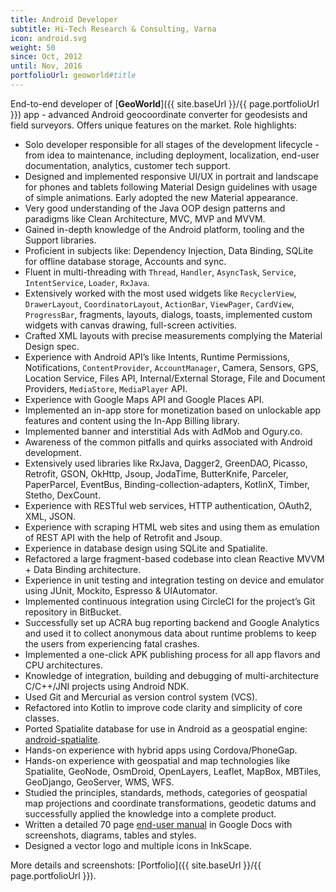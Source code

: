 ```yaml
---
title: Android Developer
subtitle: Hi-Tech Research & Consulting, Varna
icon: android.svg
weight: 50
since: Oct, 2012
until: Nov, 2016
portfolioUrl: geoworld#title
---
```

End-to-end developer of [**GeoWorld**]({{ site.baseUrl }}/{{ page.portfolioUrl }}) app - advanced Android geocoordinate converter for geodesists and field surveyors. Offers unique features on the market. Role highlights:

- Solo developer responsible for all stages of the development lifecycle - from idea to maintenance, including deployment, localization, end-user documentation, analytics, customer tech support.
- Designed and implemented responsive UI/UX in portrait and landscape for phones and tablets following Material Design guidelines with usage of simple animations. Early adopted the new Material appearance.
- Very good understanding of the Java OOP design patterns and paradigms like Clean Architecture, MVC, MVP and MVVM.
- Gained in-depth knowledge of the Android platform, tooling and the Support libraries.
- Proficient in subjects like: Dependency Injection, Data Binding, SQLite for offline database storage, Accounts and sync.
- Fluent in multi-threading with `Thread`, `Handler`, `AsyncTask`, `Service`, `IntentService`, `Loader`, `RxJava`.
- Extensively worked with the most used widgets like `RecyclerView`, `DrawerLayout`, `CoordinatorLayout`, `ActionBar`, `ViewPager`, `CardView`, `ProgressBar`, fragments, layouts, dialogs, toasts, implemented custom widgets with canvas drawing, full-screen activities.
- Crafted XML layouts with precise measurements complying the Material Design spec.
- Experience with Android API’s like Intents, Runtime Permissions, Notifications, `ContentProvider`, `AccountManager`, Camera, Sensors, GPS,  Location Service, Files API, Internal/External Storage, File and Document Providers, `MediaStore`, `MediaPlayer` API.
- Experience with Google Maps API and Google Places API.
- Implemented an in-app store for monetization based on unlockable app features and content using the In-App Billing library.
- Implemented banner and interstitial Ads with AdMob and Ogury.co.
- Awareness of the common pitfalls and quirks associated with Android development.
- Extensively used libraries like RxJava, Dagger2, GreenDAO, Picasso, Retrofit, GSON, OkHttp, Jsoup, JodaTime, ButterKnife, Parceler, PaperParcel, EventBus, Binding-collection-adapters, KotlinX, Timber, Stetho, DexCount.
- Experience with RESTful web services, HTTP authentication, OAuth2, XML, JSON.
- Experience with scraping HTML web sites and using them as emulation of REST API  with the help of Retrofit and Jsoup.
- Experience in database design using SQLite and Spatialite.
- Refactored a large fragment-based codebase into clean Reactive MVVM + Data Binding architecture.
- Experience in unit testing and integration testing on device and emulator using JUnit, Mockito, Espresso & UIAutomator.
- Implemented continuous integration using CircleCI for the project’s Git repository in BitBucket.
- Successfully set up ACRA bug reporting backend and Google Analytics and used it to collect anonymous data about runtime problems to keep the users from experiencing fatal crashes.
- Implemented a one-click APK publishing process for all app flavors and CPU architectures.
- Knowledge of integration, building and debugging of multi-architecture C/C++/JNI projects using Android NDK.
- Used Git and Mercurial as version control system (VCS).
- Refactored into Kotlin to improve code clarity and simplicity of core classes.
- Ported Spatialite database for use in Android as a geospatial engine: [android-spatialite](https://github.com/sevar83/android-spatialite).
- Hands-on experience with hybrid apps using Cordova/PhoneGap.
- Hands-on experience with geospatial and map technologies like Spatialite, GeoNode, OsmDroid, OpenLayers, Leaflet, MapBox, MBTiles, GeoDjango, GeoServer, WMS, WFS.
- Studied the principles, standards, methods, categories of geospatial map projections and coordinate transformations, geodetic datums and successfully applied the knowledge into a complete product.
- Written a detailed 70 page [end-user manual](https://docs.google.com/document/d/1vrIDGKmDGjLLBLXUkG6qntQuUKq-2pI7vv41cA6xDZU/edit?usp=sharing) in Google Docs with screenshots, diagrams, tables and styles.
- Designed a vector logo and multiple icons in InkScape.

More details and screenshots: [Portfolio]({{ site.baseUrl }}/{{ page.portfolioUrl }}).
